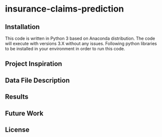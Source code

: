 # insurance-claims-prediction

## Installation
This code is written in Python 3 based on Anaconda distribution. The code will execute with versions 3.X without any issues. Following python libraries to be installed in your environment in order to run this code. 

## Project Inspiration 


## Data File Description 

## Results

## Future Work

## License 
